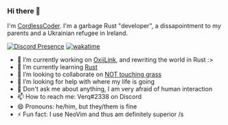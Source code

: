 ### Hi there 👋
I'm [CordlessCoder](https://github.com/CordlessCoder). I'm a garbage Rust "developer", a dissapointment to my parents and a Ukrainian refugee in Ireland.

[![Discord Presence](https://lanyard.cnrad.dev/api/577885109894512659)](https://discord.com/users/577885109894512659)
[![wakatime](https://wakatime.com/badge/user/142fa03b-8422-4171-9266-2b6d37f60c35.svg?style=for-the-badge)](https://wakatime.com/@142fa03b-8422-4171-9266-2b6d37f60c35)

- 🔭 I’m currently working on [OxiiLink](https://oxlink.dev), and rewriting the world in Rust :>
- 🌱 I’m currently learning [Rust](https://rust-lang.org)
- 👯 I’m looking to collaborate on [NOT touching grass](https://roman.vm.net.ua)
- 🤔 I’m looking for help with where my life is going
- 💬 Don't ask me about anything, I am very afraid of human interaction
- 📫 How to reach me: Verq#2338 on Discord
- 😄 Pronouns: he/him, but they/them is fine
- ⚡ Fun fact: I use NeoVim and thus am definitely superior /s
